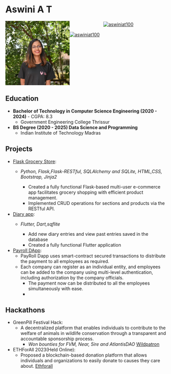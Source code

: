 # Aswini A T
<img src="/images/Aswini2.jpg" width="200" height="200" align="left" >


<p align="middle">
<a href="https://twitter.com/aswiniat100" target="blank"><img align="center" src="https://img.shields.io/badge/-Twitter-blue?style=flat&logo=Twitter&logoColor=white" alt="aswiniat100"  /></a>
  
<a href="https://linkedin.com/in/aswiniat100" target="blank"><img align="center" src="https://img.shields.io/badge/-LinkedIn-blue?style=flat&logo=Linkedin&logoColor=white" alt="aswiniat100" /></a>
</p>

 <BR CLEAR="left" />


## Education
- **Bachelor of Technology in Computer Science Engineering (2020 - 2024)** - CGPA: 8.3
  - Government Engineering College Thrissur
- **BS Degree (2020 - 2025) Data Science and Programming**
  - Indian Institute of Technology Madras


## Projects
- [Flask Grocery Store](https://github.com/Ash-394/Flask-Grocery-Store):
  - *Python, Flask,Flask-RESTful, SQLAlchemy and SQLite, HTML,CSS, Bootstrap, Jinja2*

    - Created a fully functional Flask-based multi-user e-commerce app facilitates grocery shopping with 
    efficient product management.
    - Implemented CRUD operations for sections and products via the RESTful API.
- [Diary app](https://github.com/Ash-394/TinkerHub-Co-Coder-Project):
  - *Flutter, Dart,sqflite*
 
    - Add new diary entries and view past entries saved in the database
    - Created a fully functional Flutter application
- [Payroll DApp](https://github.com/Ash-394/payrollDapp):
  - PayRoll Dapp uses smart-contract secured transactions to distribute the 
    payment to all employees as required.
  - Each company can register as an individual entity, and employees can be added to the 
    company using multi-level authentication, including authorization by the 
    company officials.
    - The payment now can be distributed to all the employees simultaneously with ease.
    - 
## Hackathons
- GreenPill Festival Hack:  
    - A decentralized platform that enables individuals to contribute to the welfare of animals in wildlife 
      conservation through a transparent and accountable sponsorship process. 
      - *Won bounties for FVM, Near, 5ire and AtlantisDAO*
[Wildpatron](https://github.com/Ash-394/WildPatron) 
- ETHForAll 2023(Held Online): 
   - Proposed a blockchain-based donation platform that allows individuals and organizations to easily donate 
     to causes they care about.
     [Ethforall](https://github.com/Ash-394/ethforall)


